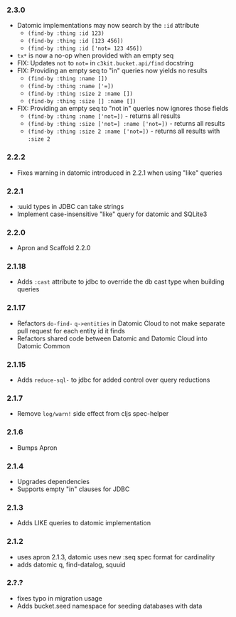 ### 2.3.0
 * Datomic implementations may now search by the `:id` attribute
   * `(find-by :thing :id 123)`
   * `(find-by :thing :id [123 456])`
   * `(find-by :thing :id ['not= 123 456])`
 * `tx*` is now a no-op when provided with an empty seq
 * FIX: Updates `not` to `not=` in `c3kit.bucket.api/find` docstring
 * FIX: Providing an empty seq to "in" queries now yields no results
   * `(find-by :thing :name [])`
   * `(find-by :thing :name ['=])`
   * `(find-by :thing :size 2 :name [])`
   * `(find-by :thing :size [] :name [])`
* FIX: Providing an empty seq to "not in" queries now ignores those fields
    * `(find-by :thing :name ['not=])` - returns all results
    * `(find-by :thing :size ['not=] :name ['not=])` - returns all results
    * `(find-by :thing :size 2 :name ['not=])` - returns all results with `:size 2`

### 2.2.2
 * Fixes warning in datomic introduced in 2.2.1 when using "like" queries

### 2.2.1
 * :uuid types in JDBC can take strings
 * Implement case-insensitive "like" query for datomic and SQLite3

### 2.2.0
 * Apron and Scaffold 2.2.0

### 2.1.18
 * Adds `:cast` attribute to jdbc to override the db cast type when building queries

### 2.1.17
* Refactors `do-find-` `q->entities` in Datomic Cloud to not make separate pull request for each entity id it finds
* Refactors shared code between Datomic and Datomic Cloud into Datomic Common

### 2.1.15
 * Adds `reduce-sql-` to jdbc for added control over query reductions

### 2.1.7
 * Remove `log/warn!` side effect from cljs spec-helper

### 2.1.6
 * Bumps Apron

### 2.1.4
 * Upgrades dependencies
 * Supports empty "in" clauses for JDBC

### 2.1.3 
 * Adds LIKE queries to datomic implementation

### 2.1.2
 * uses apron 2.1.3, datomic uses new :seq spec format for cardinality
 * adds datomic q, find-datalog, squuid

### 2.?.?
 * fixes typo in migration usage 
 * Adds bucket.seed namespace for seeding databases with data
